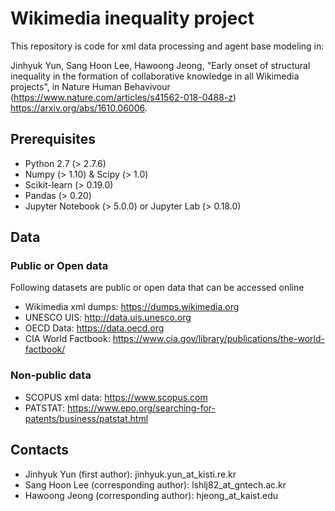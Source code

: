 # Wikimedia inequality project
This repository is code for xml data processing and agent base modeling in:

Jinhyuk Yun, Sang Hoon Lee, Hawoong Jeong, "Early onset of structural inequality in the formation of collaborative knowledge in all Wikimedia projects", in Nature Human Behavivour (https://www.nature.com/articles/s41562-018-0488-z) https://arxiv.org/abs/1610.06006.

## Prerequisites
* Python 2.7 (> 2.7.6)
* Numpy (> 1.10) & Scipy (> 1.0)
* Scikit-learn (> 0.19.0)
* Pandas (> 0.20)
* Jupyter Notebook (> 5.0.0) or Jupyter Lab (> 0.18.0)


## Data
### Public or Open data
Following datasets are public or open data that can be accessed online
* Wikimedia xml dumps: https://dumps.wikimedia.org
* UNESCO UIS: http://data.uis.unesco.org
* OECD Data: https://data.oecd.org
* CIA World Factbook: https://www.cia.gov/library/publications/the-world-factbook/

### Non-public data
* SCOPUS xml data: https://www.scopus.com
* PATSTAT: https://www.epo.org/searching-for-patents/business/patstat.html

## Contacts
* Jinhyuk Yun (first author): jinhyuk.yun_at_kisti.re.kr
* Sang Hoon Lee (corresponding author): lshlj82_at_gntech.ac.kr
* Hawoong Jeong (corresponding author): hjeong_at_kaist.edu

